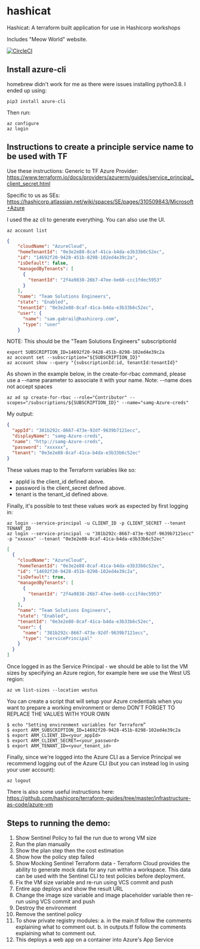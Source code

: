 # hashicat
Hashicat: A terraform built application for use in Hashicorp workshops

Includes "Meow World" website.

[![CircleCI](https://circleci.com/gh/hashicorp/hashicat-azure/tree/master.svg?style=svg)](https://circleci.com/gh/hashicorp/hashicat-azure/tree/master)

## Install azure-cli

homebrew didn't work for me as there were issues installing python3.8. I ended up using:

```shell
pip3 install azure-cli
```

Then run:

```shell
az configure
az login
```

## Instructions to create a principle service name to be used with TF

Use these instructions:
Generic to TF Azure Provider:
https://www.terraform.io/docs/providers/azurerm/guides/service_principal_client_secret.html

Specific to us as SEs:
https://hashicorp.atlassian.net/wiki/spaces/SE/pages/310509843/Microsoft+Azure

I used the az cli to generate everything. You can also use the UI.
```shell
az account list
```

```json
{
    "cloudName": "AzureCloud",
    "homeTenantId": "0e3e2e88-8caf-41ca-b4da-e3b33b6c52ec",
    "id": "14692f20-9428-451b-8298-102ed4e39c2a",
    "isDefault": false,
    "managedByTenants": [
      {
        "tenantId": "2f4a9838-26b7-47ee-be60-ccc1fdec5953"
      }
    ],
    "name": "Team Solutions Engineers",
    "state": "Enabled",
    "tenantId": "0e3e2e88-8caf-41ca-b4da-e3b33b6c52ec",
    "user": {
      "name": "sam.gabrail@hashicorp.com",
      "type": "user"
    }
 ```
NOTE: This should be the "Team Solutions Engineers" subscriptionId
```shell
export SUBSCRIPTION_ID=14692f20-9428-451b-8298-102ed4e39c2a
az account set --subscription="${SUBSCRIPTION_ID}"
az account show --query "{subscriptionId:id, tenantId:tenantId}"
```
As shown in the example below, in the create-for-rbac command, please
use a --name parameter to associate it with your name.
Note: --name does not accept spaces
```shell
az ad sp create-for-rbac --role="Contributor" --scopes="/subscriptions/${SUBSCRIPTION_ID}" --name="samg-Azure-creds"
```
My output:
```json
{
  "appId": "381b292c-8667-473e-92df-9639b7121ecc",
  "displayName": "samg-Azure-creds",
  "name": "http://samg-Azure-creds",
  "password": "xxxxxx",
  "tenant": "0e3e2e88-8caf-41ca-b4da-e3b33b6c52ec"
}
```
These values map to the Terraform variables like so:

- appId is the client_id defined above.
- password is the client_secret defined above.
- tenant is the tenant_id defined above.
 
Finally, it's possible to test these values work as expected by first logging in:


```shell 
az login --service-principal -u CLIENT_ID -p CLIENT_SECRET --tenant TENANT_ID
az login --service-principal -u "381b292c-8667-473e-92df-9639b7121ecc" -p "xxxxxx" --tenant "0e3e2e88-8caf-41ca-b4da-e3b33b6c52ec"
```

```json
[
  {
    "cloudName": "AzureCloud",
    "homeTenantId": "0e3e2e88-8caf-41ca-b4da-e3b33b6c52ec",
    "id": "14692f20-9428-451b-8298-102ed4e39c2a",
    "isDefault": true,
    "managedByTenants": [
      {
        "tenantId": "2f4a9838-26b7-47ee-be60-ccc1fdec5953"
      }
    ],
    "name": "Team Solutions Engineers",
    "state": "Enabled",
    "tenantId": "0e3e2e88-8caf-41ca-b4da-e3b33b6c52ec",
    "user": {
      "name": "381b292c-8667-473e-92df-9639b7121ecc",
      "type": "servicePrincipal"
    }
  }
]
```

Once logged in as the Service Principal - we should be able to list the VM sizes by specifying an Azure region, for example here we use the West US region:

```shell 
az vm list-sizes --location westus
```

You can create a script that will setup your Azure credentials
when you want to prepare a working environment or demo
DON'T FORGET TO REPLACE THE VALUES WITH YOUR OWN
```shell
$ echo "Setting environment variables for Terraform”
$ export ARM_SUBSCRIPTION_ID=14692f20-9428-451b-8298-102ed4e39c2a
$ export ARM_CLIENT_ID=<your_appId>
$ export ARM_CLIENT_SECRET=<your_password>
$ export ARM_TENANT_ID=<your_tenant_id>
```

Finally, since we're logged into the Azure CLI as a Service Principal we recommend logging out of the Azure CLI (but you can instead log in using your user account):

```shell
az logout
```

There is also some useful instructions here:
https://github.com/hashicorp/terraform-guides/tree/master/infrastructure-as-code/azure-vm

## Steps to running the demo:

1. Show Sentinel Policy to fail the run due to wrong VM size
2. Run the plan manually
3. Show the plan step then the cost estimation
4. Show how the policy step failed
5. Show Mocking Sentinel Terraform data - Terraform Cloud provides the ability to generate mock data for any run within a workspace. This data can be used with the Sentinel CLI to test policies before deployment.
6. Fix the VM size variable and re-run using VCS commit and push
7. Entire app deploys and show the result URL
8. Change the image size variable and image placeholder variable then re-run using VCS commit and push
9. Destroy the environment
10. Remove the sentinel policy
11. To show private registry modules:
    a. in the main.tf follow the comments explaining what to comment out.
    b. in outputs.tf follow the comments explaining what to comment out. 
12. This deploys a web app on a container into Azure's App Service